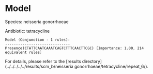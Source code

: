 
# Model

Species: neisseria gonorrhoeae

Antibiotic: tetracycline

```
Model (Conjunction - 1 rules):
------------------------------
Presence(CTATTCAATCAAATCAGTCTTTCAACTTCGC) [Importance: 1.00, 214 equivalent rules]

```

For details, please refer to the [results directory](../../../../../results/scm_b/neisseria gonorrhoeae/tetracycline/repeat_6/).

